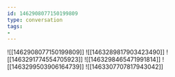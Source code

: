 ```yaml
---
id: 1462908077150199809
type: conversation
tags:
- 
---
```

![[1462908077150199809]]
![[1463289817903423490]]
![[1463291774554705923]]
![[1463298465471991814]]
![[1463299503906164739]]
![[1463307707817943042]]

